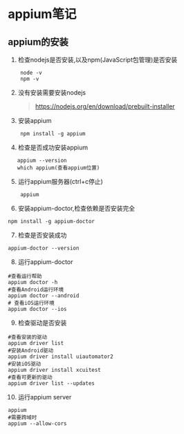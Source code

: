 # appium笔记
## appium的安装
1. 检查nodejs是否安装,以及npm(JavaScript包管理)是否安装
```shell
    node -v
    npm -v
```
2. 没有安装需要安装nodejs
    >https://nodejs.org/en/download/prebuilt-installer
3. 安装appium
```shell
    npm install -g appium
```
4. 检查是否成功安装appium
```shell
   appium --version
   which appium(查看appium位置)
```
5. 运行appium服务器(ctrl+c停止)
```shell
    appium 
```
6. 安装appium-doctor,检查依赖是否安装完全
```shell
npm install -g appium-doctor
```
7. 检查是否安装成功
```shell
appium-doctor --version
```
8. 运行appium-doctor
```shell
#查看运行帮助
appium doctor -h
#查看Android运行环境
appium doctor --android
# 查看iOS运行环境
appium doctor --ios 
```
9. 检查驱动是否安装
```shell
#查看安装的驱动
appium driver list
#安装Android驱动
appium driver install uiautomator2
#安装iOS驱动
appium driver install xcuitest
#查看可更新的驱动
appium driver list --updates
```
10. 运行appium server
```shell
appium
#需要跨域时
appium --allow-cors
```